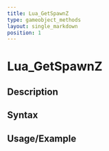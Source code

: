 ```yaml
---
title: Lua_GetSpawnZ
type: gameobject_methods
layout: single_markdown
position: 1
---
```


# Lua_GetSpawnZ

## Description

## Syntax

## Usage/Example


